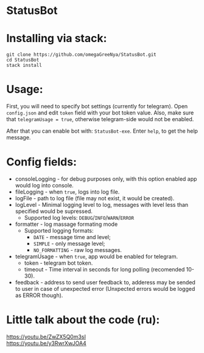 # StatusBot

# Installing via stack:
```
git clone https://github.com/omegaGreeNya/StatusBot.git
cd StatusBot
stack install
```


# Usage:
First, you will need to specify bot settings (currently for telegram). Open `config.json` and edit `token` field with your bot token value. Also, make sure that `telegramUsage = true`, otherwise telegram-side would not be enabled.

After that you can enable bot with:
`StatusBot-exe`. Enter `help`, to get the help message.


# Config fields:
- consoleLogging - for debug purposes only, with this option enabled app would log into console.
- fileLogging - when `true`, logs into log file.
- logFile - path to log file (file may not exist, it would be created).
- logLevel - Minimal logging level to log, messages with level less than specified would be supressed.
  - Supported log levels:  `DEBUG`/`INFO`/`WARN`/`ERROR`
- formatter - log massage formating mode
  - Supported logging formats:
    - `DATE` - message time and level;
    - `SIMPLE` - only message level;
    - `NO_FORMATTING` - raw log messages.
- telegramUsage - when `true`, app would be enabled for telegram.
  - token - telegram bot token.
  - timeout - Time interval in seconds for long polling (recomended 10-30).
- feedback - address to send user feedback to, adderess may be sended to user in case of unexpected error (Unxpected errors would be logged as ERROR though).

# Little talk about the code (ru):
https://youtu.be/ZwZX5Q0m3sI \
https://youtu.be/y3RwrXwJOA4
